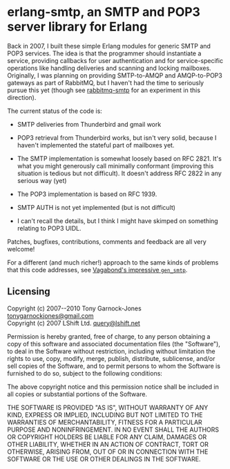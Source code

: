 # erlang-smtp, an SMTP and POP3 server library for Erlang

Back in 2007, I built these simple Erlang modules for generic SMTP and
POP3 services. The idea is that the programmer should instantiate a
service, providing callbacks for user authentication and for
service-specific operations like handling deliveries and scanning and
locking mailboxes. Originally, I was planning on providing
SMTP-to-AMQP and AMQP-to-POP3 gateways as part of RabbitMQ, but I
haven't had the time to seriously pursue this yet (though see
[rabbitmq-smtp](http://hg.rabbitmq.com/rabbitmq-smtp) for an
experiment in this direction).

The current status of the code is:

 - SMTP deliveries from Thunderbird and gmail work

 - POP3 retrieval from Thunderbird works, but isn't very solid,
   because I haven't implemented the stateful part of mailboxes yet.

 - The SMTP implementation is somewhat loosely based on RFC 2821. It's
   what you might generously call minimally conformant (improving this
   situation is tedious but not difficult). It doesn't address RFC
   2822 in any serious way (yet)

 - The POP3 implementation is based on RFC 1939.

 - SMTP AUTH is not yet implemented (but is not difficult)

 - I can't recall the details, but I think I might have skimped on
   something relating to POP3 UIDL.

Patches, bugfixes, contributions, comments and feedback are all very
welcome!

For a different (and much richer!) approach to the same kinds of
problems that this code addresses, see [Vagabond's impressive
`gen_smtp`](http://github.com/Vagabond/gen_smtp).

## Licensing

Copyright (c) 2007--2010 Tony Garnock-Jones <tonygarnockjones@gmail.com>  
Copyright (c) 2007 LShift Ltd. <query@lshift.net>

Permission is hereby granted, free of charge, to any person obtaining
a copy of this software and associated documentation files (the
"Software"), to deal in the Software without restriction, including
without limitation the rights to use, copy, modify, merge, publish,
distribute, sublicense, and/or sell copies of the Software, and to
permit persons to whom the Software is furnished to do so, subject to
the following conditions:

The above copyright notice and this permission notice shall be
included in all copies or substantial portions of the Software.

THE SOFTWARE IS PROVIDED "AS IS", WITHOUT WARRANTY OF ANY KIND,
EXPRESS OR IMPLIED, INCLUDING BUT NOT LIMITED TO THE WARRANTIES OF
MERCHANTABILITY, FITNESS FOR A PARTICULAR PURPOSE AND
NONINFRINGEMENT. IN NO EVENT SHALL THE AUTHORS OR COPYRIGHT HOLDERS BE
LIABLE FOR ANY CLAIM, DAMAGES OR OTHER LIABILITY, WHETHER IN AN ACTION
OF CONTRACT, TORT OR OTHERWISE, ARISING FROM, OUT OF OR IN CONNECTION
WITH THE SOFTWARE OR THE USE OR OTHER DEALINGS IN THE SOFTWARE.
